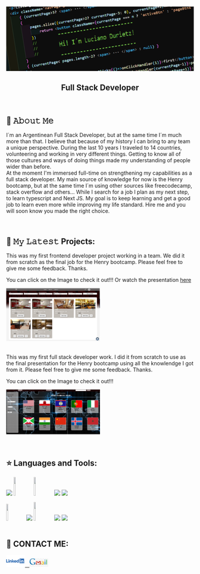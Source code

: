 ![Hi, I'm Luciano](https://github.com/CodingLucian/CodingLucian/blob/main/img/banner1.png)

<h2 align="center">
Full Stack Developer
</h2><br />

## :book: 𝙰𝚋𝚘𝚞𝚝 𝙼𝚎
<p>I´m an Argentinean Full Stack Developer, but at the same time I´m much more than that. I believe that because of my history I can bring to any team a unique perspective. During the last 10 years I traveled to 14 countries, volunteering and working in very different things. Getting to know all of those cultures and ways of doing things made my understanding of people wider than before.
<br />
At the moment I'm immersed full-time on strengthening my capabilities as a full stack developer. My main source of knowledge for now is the Henry bootcamp, but at the same time I´m using other sources like freecodecamp, stack overflow and others... While I search for a job I plan as my next step, to learn typescript and Next JS.
My goal is to keep learning and get a good job to learn even more while improving my life standard.
Hire me and you will soon know you made the right choice.
</p>
&nbsp;&nbsp;

## 🔔 𝙼𝚢 𝙻𝚊𝚝𝚎𝚜𝚝 Projects:

<p>
This was my first frontend developer project working in a team.
We did it from scratch as the final job for the Henry bootcamp. Please feel free to give me some feedback. Thanks.
  
You can click on the Image to check it out!!! Or watch the presentation <a href="https://vimeo.com/708793487" target="_blank">here </a>
</p>
<span >
<a href="https://soyhostel.com/" target="_blank"><img width="50%" src="https://github.com/CodingLucian/CodingLucian/blob/main/img/soyHostel.png"></a> 
&nbsp;
</span>
<br />
&nbsp;&nbsp;
<p>
This was my first full stack developer work.
I did it from scratch to use as the final presentation for the Henry bootcamp using all the knowlendge I got from it. Please feel free to give me some feedback. Thanks.
  
You can click on the Image to check it out!!!
</p>
<span >
<a href="https://countries-pi-lcd.vercel.app/countries" target="_blank"><img width="50%" src="https://github.com/CodingLucian/CodingLucian/blob/main/img/Countries01.png"></a> &nbsp;
</span>



&nbsp;&nbsp;
## :star: Languages and Tools:
<p>
  <code><img width="10%" src="https://www.vectorlogo.zone/logos/w3_html5/w3_html5-ar21.svg"></code>
  <code><img width="10%" height="50px" src="https://github.com/WanCirone/wancirone/blob/main/logos/1200px-Devicon-css3-plain.svg.png"></code>
  <code><img width="10%" height="50px" src="https://github.com/WanCirone/wancirone/blob/main/logos/javascript-1.svg"></code>
  <code><img width="10%" src="https://www.vectorlogo.zone/logos/git-scm/git-scm-ar21.svg"></code>
  <code><img width="10%" src="https://www.vectorlogo.zone/logos/reactjs/reactjs-ar21.svg"></code>
 
  <br />
 
  <code><img width="10%" height="45" src="https://cdn.worldvectorlogo.com/logos/redux.svg"></code>
  <code><img width="10%" src="https://www.vectorlogo.zone/logos/nodejs/nodejs-ar21.svg"></code>
  <code><img  width="10%" height="50px" src="https://github.com/WanCirone/wancirone/blob/main/logos/expressjs.svg"></code>
  <code><img width="10%" src="https://www.vectorlogo.zone/logos/postgresql/postgresql-ar21.svg"></code>
  <code><img width="10%" src="https://www.vectorlogo.zone/logos/sequelizejs/sequelizejs-ar21.svg"></code>
  <br /> <br />
</p>




## :paperclip: CONTACT ME: 
<span >
<a href="https://www.linkedin.com/in/luciano-durietz/" ><img width="10%" src="https://github.com/CodingLucian/CodingLucian/blob/main/img/Logo-Linkedin.png"> &nbsp;
<a href="mailto:luciano.durietz@gmail.com" ><img width="10%" src="https://github.com/CodingLucian/CodingLucian/blob/main/img/LogoGmail.png">
</span>


<!--
**CodingLucian/CodingLucian** is a ✨ _special_ ✨ repository because its `README.md` (this file) appears on your GitHub profile.

Here are some ideas to get you started:

- 🔭 I’m currently working on ...
- 🌱 I’m currently learning ...
- 👯 I’m looking to collaborate on ...
- 🤔 I’m looking for help with ...
- 💬 Ask me about ...
- 📫 How to reach me: ...
- 😄 Pronouns: ...
- ⚡ Fun fact: ...
-->

